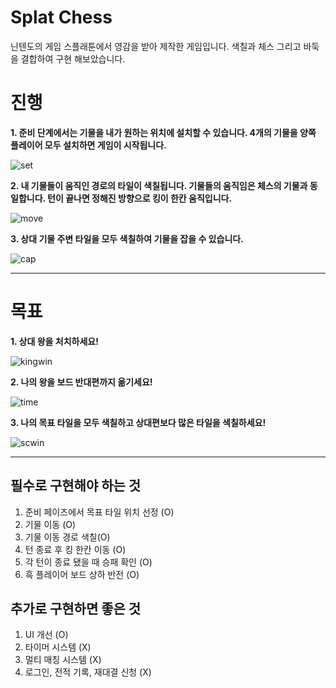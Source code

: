 # Splat Chess
닌텐도의 게임 스플래툰에서 영감을 받아 제작한 게임입니다.
색칠과 체스 그리고 바둑을 결합하여 구현 해보았습니다.

# 진행
<b>1. 준비 단계에서는 기물을 내가 원하는 위치에 설치할 수 있습니다. 4개의 기물을 양쪽 플레이어 모두 설치하면 게임이 시작됩니다.</b>

![set](https://github.com/user-attachments/assets/a4074b5e-2e24-463b-82cc-7e97bbcfec30)

<b>2. 내 기물들이 움직인 경로의 타일이 색칠됩니다. 기물들의 움직임은 체스의 기물과 동일합니다. 턴이 끝나면 정해진 방향으로 킹이 한칸 움직입니다.</b>

![move](https://github.com/user-attachments/assets/5f08ef3a-65fe-484e-988d-1b05372666ad)

<b>3. 상대 기물 주변 타일을 모두 색칠하여 기물을 잡을 수 있습니다.</b>

![cap](https://github.com/user-attachments/assets/f6ff4d90-81d0-4a04-8801-95897915436c)

---
# 목표
<b>1. 상대 왕을 처치하세요!</b>

![kingwin](https://github.com/user-attachments/assets/511040fa-a06f-4b00-ac0a-3c2aeeb83302)

<b>2. 나의 왕을 보드 반대편까지 옮기세요!</b>

![time](https://github.com/user-attachments/assets/a40857d8-7ca0-4407-a89c-529eaa8b4697)

<b>3. 나의 목표 타일을 모두 색칠하고 상대편보다 많은 타일을 색칠하세요!</b>

![scwin](https://github.com/user-attachments/assets/f3c44f69-ea67-4d4e-9bc4-48aa1b4cfac2)

---

## 필수로 구현해야 하는 것
1. 준비 페이즈에서 목표 타일 위치 선정 (O)
2. 기물 이동 (O)
3. 기물 이동 경로 색칠(O)
4. 턴 종료 후 킹 한칸 이동 (O)
5. 각 턴이 종료 됐을 때 승패 확인 (O)
6. 흑 플레이어 보드 상하 반전 (O)


## 추가로 구현하면 좋은 것
1. UI 개선 (O)
2. 타이머 시스템 (X)
3. 멀티 매칭 시스템 (X)
4. 로그인, 전적 기록, 재대결 신청 (X)
